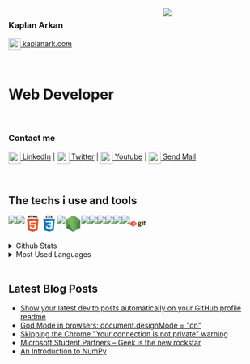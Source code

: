 <!-- LİNKS-->
[linkedin]: https://www.linkedin.com/in/kaplan-arkan-2a5747158/
[twitter]:https://twitter.com
[youtube]:https://www.youtube.com/

<img src="https://media.giphy.com/media/kH1DBkPNyZPOk0BxrM/source.gif" align="right" width="198" height="">
<!-- https://media.giphy.com/media/KzJkzjggfGN5Py6nkT/source.gif -->

### Kaplan Arkan

[<img height="24" width="24" align= "center" src="https://img.icons8.com/fluent/48/000000/internet.png"/> kaplanark.com](https://kaplanark.wordpress.com/)


<br>

# Web Developer

<br>

### Contact me

[<img height="24" width="24" align= "center" src="https://img.icons8.com/fluent/48/000000/linkedin.png"/> LinkedIn][linkedin]  |
[<img height="24" width="24" align= "center" src="https://img.icons8.com/fluent/48/000000/twitter.png"/> Twitter][twitter]  |
[<img height="24" width="24" align= "center" src="https://img.icons8.com/color/48/000000/youtube-play.png"/> Youtube][youtube]  |
[<img height="24" width="24" align= "center" src="https://img.icons8.com/fluent/48/000000/email.png"/> Send Mail](mailto:kaplan.arkan@gmail.com)

<br>

## The techs i use and tools

<img height = "32" heigth ="32" align= "left" src="https://img.icons8.com/fluent/48/000000/visual-studio-code-2019.png"/>
<img height = "32" heigth ="32" align="left" src="https://img.icons8.com/color/48/000000/javascript.png"/>
<img height = "32" heigth ="32" align= "left" src="https://raw.githubusercontent.com/github/explore/80688e429a7d4ef2fca1e82350fe8e3517d3494d/topics/html/html.png"/>
<img height = "32" heigth ="32" align= "left" src="https://raw.githubusercontent.com/github/explore/80688e429a7d4ef2fca1e82350fe8e3517d3494d/topics/css/css.png"/>
<img height = "32" heigth ="32" align= "left" src="https://img.icons8.com/color/48/000000/python.png"/>
<img height = "32" heigth ="32" align= "left" src="https://raw.githubusercontent.com/github/explore/80688e429a7d4ef2fca1e82350fe8e3517d3494d/topics/nodejs/nodejs.png"/>
<img height = "32" heigth ="32" align= "left" src="https://img.icons8.com/color/48/000000/npm.png"/>
<img height = "32" heigth ="32" align= "left" src="https://img.icons8.com/plasticine/100/000000/bash.png"/>
<img height = "32" heigth ="32" align= "left" src="https://img.icons8.com/color/48/000000/amazon-web-services.png"/>
<img height = "32" heigth ="32" align= "left" src="https://img.icons8.com/color/48/000000/ubuntu--v1.png"/>
<img height = "32" heigth ="32" align= "left" src="https://img.icons8.com/fluent/48/000000/console.png"/>
<img height = "32" heigth ="32" align= "left" src="https://img.icons8.com/fluent/48/000000/github.png"/>
<img height = "32" heigth ="32" align= "left" src="https://raw.githubusercontent.com/github/explore/80688e429a7d4ef2fca1e82350fe8e3517d3494d/topics/git/git.png"/><br>
<br>
<br>

<details>
<summary>Github Stats</summary>
<img src="https://github-readme-stats.vercel.app/api?username=kaplanark">

</details>

<details>
<summary>Most Used Languages</summary>

<img src="https://github-readme-stats.vercel.app/api/top-langs/?username=kaplanark&layout=compact">

</details>
<br>

## Latest Blog Posts

<!-- BLOG-POST-LIST:START -->
- [Show your latest dev.to posts automatically on your GitHub profile readme](https://dev.to/gautamkrishnar/show-your-latest-dev-to-posts-automatically-in-your-github-profile-readme-3nk8)
- [God Mode in browsers: document.designMode = "on"](https://dev.to/gautamkrishnar/god-mode-in-browsers-document-designmode-on-2pmo)
- [Skipping the Chrome "Your connection is not private" warning](https://dev.to/gautamkrishnar/quickbits-1-skipping-the-chrome-your-connection-is-not-private-warning-4kp1)
- [Microsoft Student Partners – Geek is the new rockstar](https://dev.to/gautamkrishnar/microsoft-student-partners--geek-is-the-new-rockstar)
- [An Introduction to NumPy](https://dev.to/gautamkrishnar/an-introduction-to-numpy)
<!-- BLOG-POST-LIST:END -->
